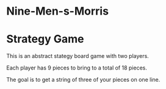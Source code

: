 # Nine-Men-s-Morris
# Strategy Game

This is an abstract stategy board game with two players.

Each player has 9 pieces to bring to a total of 18 pieces.

The goal is to get a string of three of your pieces on one line.
